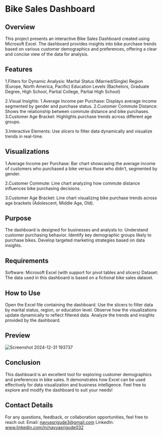 # Bike Sales Dashboard
## Overview
This project presents an interactive Bike Sales Dashboard created using Microsoft Excel. The dashboard provides insights into bike purchase trends based on various customer demographics and preferences, offering a clear and concise view of the data for analysis.

## Features
1.Filters for Dynamic Analysis:
Marital Status (Married/Single)
Region (Europe, North America, Pacific)
Education Levels (Bachelors, Graduate Degree, High School, Partial College, Partial High School)

2.Visual Insights:
1.Average Income per Purchase: Displays average income segmented by gender and purchase status.
2.Customer Commute Distance: Shows the relationship between commute distance and bike purchases.
3.Customer Age Bracket: Highlights purchase trends across different age groups.

3.Interactive Elements:
Use slicers to filter data dynamically and visualize trends in real-time.

## Visualizations

1.Average Income per Purchase:
Bar chart showcasing the average income of customers who purchased a bike versus those who didn’t, segmented by gender.

2.Customer Commute:
Line chart analyzing how commute distance influences bike purchasing decisions.

3.Customer Age Bracket:
Line chart visualizing bike purchase trends across age brackets (Adolescent, Middle Age, Old).

## Purpose
The dashboard is designed for businesses and analysts to:
Understand customer purchasing behavior.
Identify key demographic groups likely to purchase bikes.
Develop targeted marketing strategies based on data insights.

## Requirements
Software: Microsoft Excel (with support for pivot tables and slicers)
Dataset: The data used in this dashboard is based on a fictional bike sales dataset.

## How to Use
Open the Excel file containing the dashboard.
Use the slicers to filter data by marital status, region, or education level.
Observe how the visualizations update dynamically to reflect filtered data.
Analyze the trends and insights provided by the dashboard.

## Preview
![Screenshot 2024-12-31 193737](https://github.com/user-attachments/assets/4df3b98d-c98e-4d8d-b1d7-b865c430af26)


## Conclusion
This dashboard is an excellent tool for exploring customer demographics and preferences in bike sales. It demonstrates how Excel can be used effectively for data visualization and business intelligence.
Feel free to explore and modify the dashboard to suit your needs!

## Contact Details
For any questions, feedback, or collaboration opportunities, feel free to reach out:
Email: navyasrigude3@gmail.com
LinkedIn: www.linkedin.com/in/navyasrigude032

